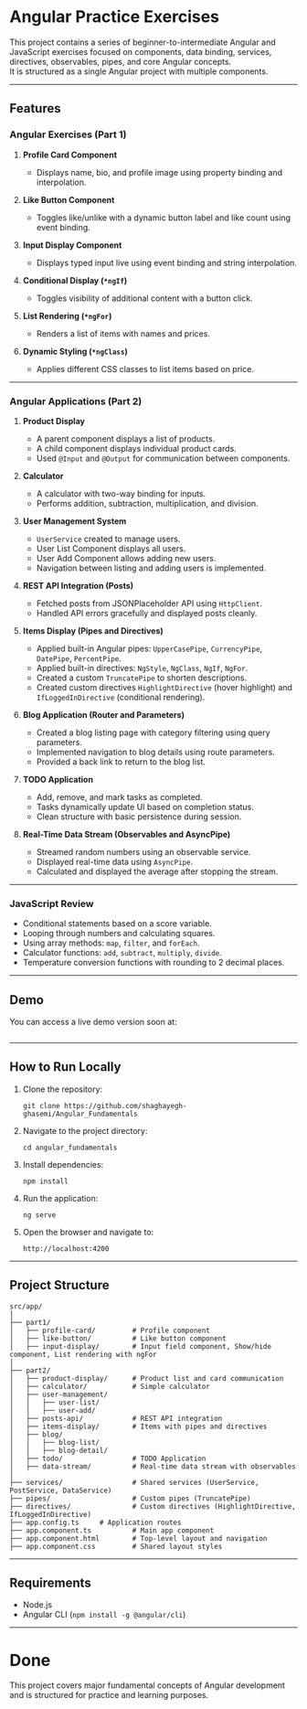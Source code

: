 # Angular Practice Exercises

This project contains a series of beginner-to-intermediate Angular and JavaScript exercises focused on components, data binding, services, directives, observables, pipes, and core Angular concepts.  
It is structured as a single Angular project with multiple components.

---

## Features

### Angular Exercises (Part 1)

1. **Profile Card Component**  
   - Displays name, bio, and profile image using property binding and interpolation.

2. **Like Button Component**  
   - Toggles like/unlike with a dynamic button label and like count using event binding.

3. **Input Display Component**  
   - Displays typed input live using event binding and string interpolation.

4. **Conditional Display (`*ngIf`)**  
   - Toggles visibility of additional content with a button click.

5. **List Rendering (`*ngFor`)**  
   - Renders a list of items with names and prices.

6. **Dynamic Styling (`*ngClass`)**  
   - Applies different CSS classes to list items based on price.

---

### Angular Applications (Part 2)

1. **Product Display**
   - A parent component displays a list of products.
   - A child component displays individual product cards.
   - Used `@Input` and `@Output` for communication between components.

2. **Calculator**
   - A calculator with two-way binding for inputs.
   - Performs addition, subtraction, multiplication, and division.

3. **User Management System**
   - `UserService` created to manage users.
   - User List Component displays all users.
   - User Add Component allows adding new users.
   - Navigation between listing and adding users is implemented.

4. **REST API Integration (Posts)**
   - Fetched posts from JSONPlaceholder API using `HttpClient`.
   - Handled API errors gracefully and displayed posts cleanly.

5. **Items Display (Pipes and Directives)**
   - Applied built-in Angular pipes: `UpperCasePipe`, `CurrencyPipe`, `DatePipe`, `PercentPipe`.
   - Applied built-in directives: `NgStyle`, `NgClass`, `NgIf`, `NgFor`.
   - Created a custom `TruncatePipe` to shorten descriptions.
   - Created custom directives `HighlightDirective` (hover highlight) and `IfLoggedInDirective` (conditional rendering).

6. **Blog Application (Router and Parameters)**
   - Created a blog listing page with category filtering using query parameters.
   - Implemented navigation to blog details using route parameters.
   - Provided a back link to return to the blog list.

7. **TODO Application**
   - Add, remove, and mark tasks as completed.
   - Tasks dynamically update UI based on completion status.
   - Clean structure with basic persistence during session.

8. **Real-Time Data Stream (Observables and AsyncPipe)**
   - Streamed random numbers using an observable service.
   - Displayed real-time data using `AsyncPipe`.
   - Calculated and displayed the average after stopping the stream.

---

### JavaScript Review
- Conditional statements based on a score variable.
- Looping through numbers and calculating squares.
- Using array methods: `map`, `filter`, and `forEach`.
- Calculator functions: `add`, `subtract`, `multiply`, `divide`.
- Temperature conversion functions with rounding to 2 decimal places.

---

## Demo

You can access a live demo version soon at:

```

```


---

## How to Run Locally

1. Clone the repository:

   ```
   git clone https://github.com/shaghayegh-ghasemi/Angular_Fundamentals
   ```

2. Navigate to the project directory:

   ```
   cd angular_fundamentals
   ```

3. Install dependencies:

   ```
   npm install
   ```

4. Run the application:

   ```
   ng serve
   ```

5. Open the browser and navigate to:

   ```
   http://localhost:4200
   ```

---

## Project Structure

```
src/app/
│
├── part1/
│   ├── profile-card/         # Profile component
│   ├── like-button/          # Like button component
│   ├── input-display/        # Input field component, Show/hide component, List rendering with ngFor
│
├── part2/
│   ├── product-display/      # Product list and card communication
│   ├── calculator/           # Simple calculator
│   ├── user-management/
│   │   ├── user-list/
│   │   ├── user-add/
│   ├── posts-api/            # REST API integration
│   ├── items-display/        # Items with pipes and directives
│   ├── blog/
│   │   ├── blog-list/
│   │   ├── blog-detail/
│   ├── todo/                 # TODO Application
│   ├── data-stream/          # Real-time data stream with observables
│
├── services/                 # Shared services (UserService, PostService, DataService)
├── pipes/                    # Custom pipes (TruncatePipe)
├── directives/               # Custom directives (HighlightDirective, IfLoggedInDirective)
├── app.config.ts     # Application routes
├── app.component.ts          # Main app component
├── app.component.html        # Top-level layout and navigation
├── app.component.css         # Shared layout styles
```

---

## Requirements

- Node.js
- Angular CLI (`npm install -g @angular/cli`)

---

# Done

This project covers major fundamental concepts of Angular development and is structured for practice and learning purposes.